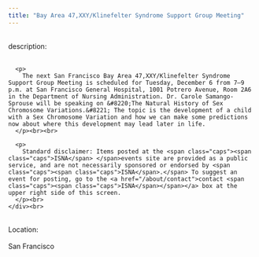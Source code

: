 ```yaml
---
title: "Bay Area 47,XXY/Klinefelter Syndrome Support Group Meeting"
---
```


<div class="flexinode-body flexinode-2">
  <div class="flexinode-textarea-1">
    <div class="form-item">
      <br> <label>description:</label><br /> <br> 
      
      <p>
        The next San Francisco Bay Area 47,XXY/Klinefelter Syndrome Support Group Meeting is scheduled for Tuesday, December 6 from 7–9 p.m. at San Francisco General Hospital, 1001 Potrero Avenue, Room 2A6 in the Department of Nursing Administration. Dr. Carole Samango-Sprouse will be speaking on &#8220;The Natural History of Sex Chromosome Variations.&#8221; The topic is the development of a child with a Sex Chromosome Variation and how we can make some predictions now about where this development may lead later in life.
      </p><br><br>
      
      <p>
        Standard disclaimer: Items posted at the <span class="caps"><span class="caps">ISNA</span> </span>events site are provided as a public service, and are not necessarily sponsored or endorsed by <span class="caps"><span class="caps">ISNA</span>.</span> To suggest an event for posting, go to the <a href="/about/contact">contact <span class="caps"><span class="caps">ISNA</span></span></a> box at the upper right side of this screen.
      </p><br>
    </div><br>
  </div>
  
  <div class="flexinode-textfield-2">
    <div class="form-item">
      <br> <label>Location:</label><br /> <br> San Francisco<br>
    </div><br>
  </div>
</div>